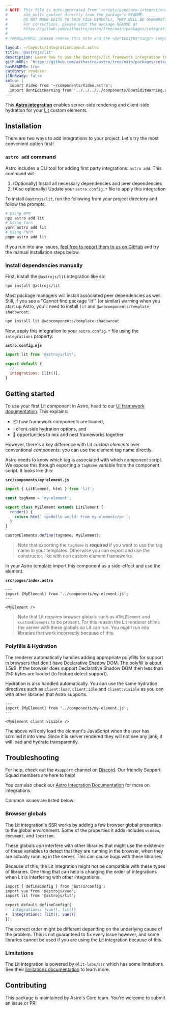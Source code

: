 ```yaml
---
# NOTE: This file is auto-generated from 'scripts/generate-integration-pages.ts'
#       and pulls content directly from the package’s README.
#       DO NOT MAKE EDITS TO THIS FILE DIRECTLY, THEY WILL BE OVERWRITTEN!
#       For corrections, please edit the package README at
#       https://github.com/withastro/astro/tree/main/packages/integrations/lit/
#
# TRANSLATORS: please remove this note and the <DontEditWarning/> component.

layout: ~/layouts/IntegrationLayout.astro
title: '@astrojs/lit'
description: Learn how to use the @astrojs/lit framework integration to extend component support in your Astro project.
githubURL: 'https://github.com/withastro/astro/tree/main/packages/integrations/lit/'
hasREADME: true
category: renderer
i18nReady: false
setup: |
  import Video from '~/components/Video.astro';
  import DontEditWarning from '../../../../components/DontEditWarning.astro';
---
```


<DontEditWarning/>

This **[Astro integration][astro-integration]** enables server-side rendering and client-side hydration for your [Lit](https://lit.dev/) custom elements.

## Installation

There are two ways to add integrations to your project. Let's try the most convenient option first!

### `astro add` command

Astro includes a CLI tool for adding first party integrations: `astro add`. This command will:

1.  (Optionally) Install all necessary dependencies and peer dependencies
2.  (Also optionally) Update your `astro.config.*` file to apply this integration

To install `@astrojs/lit`, run the following from your project directory and follow the prompts:

```sh
# Using NPM
npx astro add lit
# Using Yarn
yarn astro add lit
# Using PNPM
pnpm astro add lit
```

If you run into any issues, [feel free to report them to us on GitHub](https://github.com/withastro/astro/issues) and try the manual installation steps below.

### Install dependencies manually

First, install the `@astrojs/lit` integration like so:

```sh
npm install @astrojs/lit
```

Most package managers will install associated peer dependencies as well. Still, if you see a "Cannot find package 'lit'" (or similar) warning when you start up Astro, you'll need to install `lit` and `@webcomponents/template-shadowroot`:

```sh
npm install lit @webcomponents/template-shadowroot
```

Now, apply this integration to your `astro.config.*` file using the `integrations` property:

**`astro.config.mjs`**

```js
import lit from '@astrojs/lit';

export default {
  // ...
  integrations: [lit()],
}
```

## Getting started

To use your first Lit component in Astro, head to our [UI framework documentation][astro-ui-frameworks]. This explains:

*   📦 how framework components are loaded,
*   💧 client-side hydration options, and
*   🤝 opportunities to mix and nest frameworks together

However, there's a key difference with Lit *custom elements* over conventional *components*: you can use the element tag name directly.

Astro needs to know which tag is associated with which component script. We expose this through exporting a `tagName` variable from the component script. It looks like this:

**`src/components/my-element.js`**

```js
import { LitElement, html } from 'lit';

const tagName = 'my-element';

export class MyElement extends LitElement {
  render() {
    return html` <p>Hello world! From my-element</p> `;
  }
}

customElements.define(tagName, MyElement);
```

> Note that exporting the `tagName` is **required** if you want to use the tag name in your templates. Otherwise you can export and use the constructor, like with non custom element frameworks.

In your Astro template import this component as a side-effect and use the element.

**`src/pages/index.astro`**

```astro
---
import {MyElement} from '../components/my-element.js';
---

<MyElement />
```

> Note that Lit requires browser globals such as `HTMLElement` and `customElements` to be present. For this reason the Lit renderer shims the server with these globals so Lit can run. You *might* run into libraries that work incorrectly because of this.

### Polyfills & Hydration

The renderer automatically handles adding appropriate polyfills for support in browsers that don't have Declarative Shadow DOM. The polyfill is about *1.5kB*. If the browser does support Declarative Shadow DOM then less than 250 bytes are loaded (to feature detect support).

Hydration is also handled automatically. You can use the same hydration directives such as `client:load`, `client:idle` and `client:visible` as you can with other libraries that Astro supports.

```astro
---
import {MyElement} from '../components/my-element.js';
---

<MyElement client:visible />
```

The above will only load the element's JavaScript when the user has scrolled it into view. Since it is server rendered they will not see any jank; it will load and hydrate transparently.

## Troubleshooting

For help, check out the `#support` channel on [Discord](https://astro.build/chat). Our friendly Support Squad members are here to help!

You can also check our [Astro Integration Documentation][astro-integration] for more on integrations.

Common issues are listed below:

### Browser globals

The Lit integration's SSR works by adding a few browser global properties to the global environment. Some of the properties it adds includes `window`, `document`, and `location`.

These globals *can* interfere with other libraries that might use the existence of these variables to detect that they are running in the browser, when they are actually running in the server. This can cause bugs with these libraries.

Because of this, the Lit integration might not be compatible with these types of libraries. One thing that can help is changing the order of integrations when Lit is interfering with other integrations:

```diff
import { defineConfig } from 'astro/config';
import vue from '@astrojs/vue';
import lit from '@astrojs/lit';

export default defineConfig({
-  integrations: [vue(), lit()]
+  integrations: [lit(), vue()]
});
```

The correct order might be different depending on the underlying cause of the problem. This is not guaranteed to fix every issue however, and some libraries cannot be used if you are using the Lit integration because of this.

### Limitations

The Lit integration is powered by `@lit-labs/ssr` which has some limitations. See their [limitations documentation](https://www.npmjs.com/package/@lit-labs/ssr#user-content-notes-and-limitations) to learn more.

## Contributing

This package is maintained by Astro's Core team. You're welcome to submit an issue or PR!

[astro-integration]: /en/guides/integrations-guide/

[astro-ui-frameworks]: /en/core-concepts/framework-components/#using-framework-components
